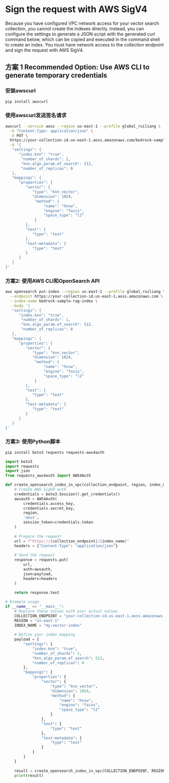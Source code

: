 # Sign the request with AWS SigV4
Because you have configured VPC network access for your vector search collection, you cannot create the indexes directly. Instead, you can configure the settings to generate a JSON script with the generated curl command below, which can be copied and executed in the command shell to create an index. You must have network access to the collection endpoint and sign the request with AWS SigV4.


## 方案 1 Recommended Option: Use AWS CLI to generate temporary credentials
### 安装awscurl
```bash
pip install awscurl
```

### 使用awscurl发送签名请求
```bash
awscurl --service aoss --region us-east-1 --profile global_ruiliang \
  -H "Content-Type: application/json" \
  -X PUT \
  https://your-collection-id.us-east-1.aoss.amazonaws.com/bedrock-sample-rag-index \
  -d '{
   "settings": {
      "index.knn": "true",
       "number_of_shards": 1,
       "knn.algo_param.ef_search": 512,
       "number_of_replicas": 0
   },
   "mappings": {
      "properties": {
         "vector": {
            "type": "knn_vector",
            "dimension": 1024,
             "method": {
                 "name": "hnsw",
                 "engine": "faiss",
                 "space_type": "l2"
             }
         },
         "text": {
            "type": "text"
         },
         "text-metadata": {
            "type": "text"
         }
      }
   }
}'
```

### 方案2: 使用AWS CLI和OpenSearch API
```bash
aws opensearch put-index --region us-east-1 --profile global_ruiliang \
  --endpoint https://your-collection-id.us-east-1.aoss.amazonaws.com \
  --index-name bedrock-sample-rag-index \
  --body '{
   "settings": {
      "index.knn": "true",
       "number_of_shards": 1,
       "knn.algo_param.ef_search": 512,
       "number_of_replicas": 0
   },
   "mappings": {
      "properties": {
         "vector": {
            "type": "knn_vector",
            "dimension": 1024,
             "method": {
                 "name": "hnsw",
                 "engine": "faiss",
                 "space_type": "l2"
             }
         },
         "text": {
            "type": "text"
         },
         "text-metadata": {
            "type": "text"
         }
      }
   }
}'
```

### 方案3: 使用Python脚本
```bash
pip install boto3 requests requests-aws4auth
```

```python
import boto3
import requests
import json
from requests_aws4auth import AWS4Auth

def create_opensearch_index_in_vpc(collection_endpoint, region, index_name, payload):
    # Create AWS SigV4 auth
    credentials = boto3.Session().get_credentials()
    awsauth = AWS4Auth(
        credentials.access_key,
        credentials.secret_key,
        region,
        'aoss',
        session_token=credentials.token
    )
    
    # Prepare the request
    url = f"https://{collection_endpoint}/{index_name}"
    headers = {"Content-Type": "application/json"}
    
    # Send the request
    response = requests.put(
        url,
        auth=awsauth,
        json=payload,
        headers=headers
    )
    
    return response.text

# Example usage
if __name__ == "__main__":
    # Replace these values with your actual values
    COLLECTION_ENDPOINT = "your-collection-id.us-east-1.aoss.amazonaws.com"
    REGION = "us-east-1"
    INDEX_NAME = "my-vector-index"
    
    # Define your index mapping
    payload = {
        "settings": {
            "index.knn": "true",
            "number_of_shards": 1,
            "knn.algo_param.ef_search": 512,
            "number_of_replicas": 0
        },
        "mappings": {
            "properties": {
                "vector": {
                    "type": "knn_vector",
                    "dimension": 1024,
                    "method": {
                        "name": "hnsw",
                        "engine": "faiss",
                        "space_type": "l2"
                    }
                },
                "text": {
                    "type": "text"
                },
                "text-metadata": {
                    "type": "text"
                }
            }
        }
    }
    
    result = create_opensearch_index_in_vpc(COLLECTION_ENDPOINT, REGION, INDEX_NAME, mapping)
    print(result)
```